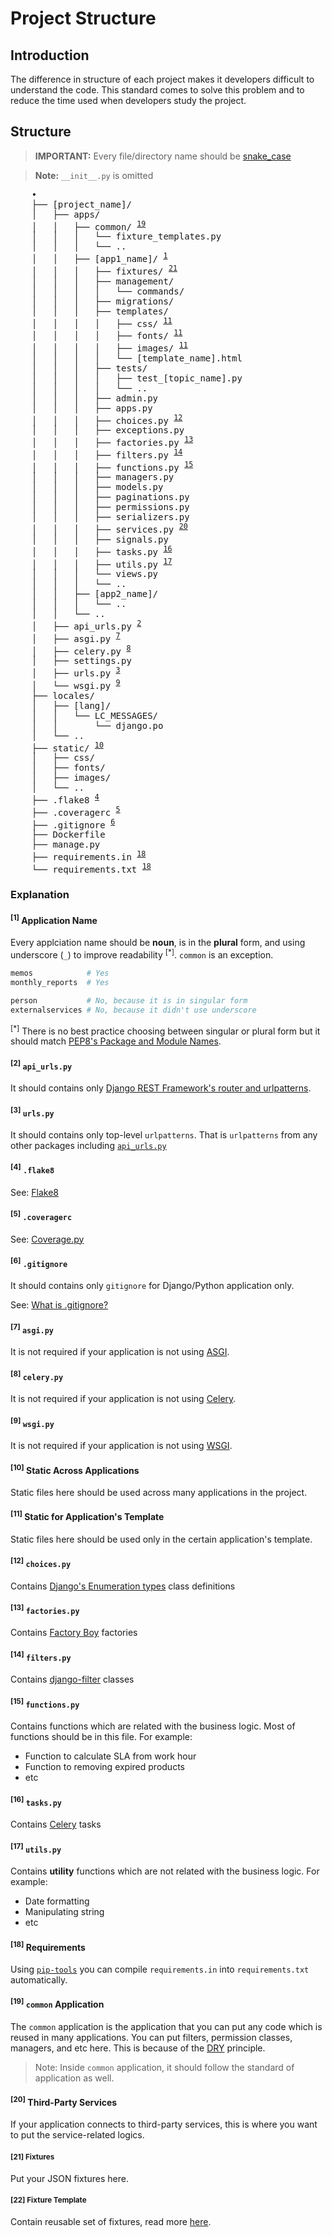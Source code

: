 # Project Structure

## Introduction

The difference in structure of each project makes it developers difficult to understand the code. This standard comes to solve this problem and to reduce the time used when developers study the project.

## Structure

> **IMPORTANT:** Every file/directory name should be [snake_case](https://en.wikipedia.org/wiki/Snake_case)

> **Note:** `__init__.py` is omitted

<pre>
    •
    ├── [project_name]/
    │   ├── apps/
    │   │   ├── common/ <sup><a href="#sup19sup-codecommoncode-application">19</a></sup>
    │   │   │   └── fixture_templates.py <sup><a href="#sup22sup-fixtures-templates"></a></sup>
    │   │   │   └── ..
    │   │   ├── [app1_name]/ <sup><a href="#sup1sup-application-name">1</a></sup>
    │   │   │   ├── fixtures/ <sup><a href="#sup21sup-fixtures">21</a></sup>
    │   │   │   ├── management/
    │   │   │   │   └── commands/
    │   │   │   ├── migrations/
    │   │   │   ├── templates/
    │   │   │   │   ├── css/ <sup><a href="#sup11sup-static-for-applications-template">11</a></sup>
    │   │   │   │   ├── fonts/ <sup><a href="#sup11sup-static-for-applications-template">11</a></sup>
    │   │   │   │   ├── images/ <sup><a href="#sup11sup-static-for-applications-template">11</a></sup>
    │   │   │   │   └── [template_name].html
    │   │   │   ├── tests/
    │   │   │   │   ├── test_[topic_name].py
    │   │   │   │   └── ..
    │   │   │   ├── admin.py
    │   │   │   ├── apps.py
    │   │   │   ├── choices.py <sup><a href="#sup12sup-codechoicespycode">12</a></sup>
    │   │   │   ├── exceptions.py
    │   │   │   ├── factories.py <sup><a href="#sup13sup-codefactoriespycode">13</a></sup>
    │   │   │   ├── filters.py <sup><a href="#sup14sup-codefilterspycode">14</a></sup>
    │   │   │   ├── functions.py <sup><a href="#sup15sup-codefunctionspycode">15</a></sup>
    │   │   │   ├── managers.py
    │   │   │   ├── models.py
    │   │   │   ├── paginations.py
    │   │   │   ├── permissions.py
    │   │   │   ├── serializers.py
    │   │   │   ├── services.py <sup><a href="#sup20sup-third-party-services">20</a></sup>
    │   │   │   ├── signals.py
    │   │   │   ├── tasks.py <sup><a href="#sup16sup-codetaskspycode">16</a></sup>
    │   │   │   ├── utils.py <sup><a href="#sup17sup-codeutilspycode">17</a></sup>
    │   │   │   └── views.py
    │   │   │   └── ..
    │   │   ├── [app2_name]/
    │   │   │   └── ..
    │   │   └── ..
    │   ├── api_urls.py <sup><a href="#sup2sup-codeapi_urlspycode">2</a></sup>
    │   ├── asgi.py <sup><a href="#sup7sup-codeasgipycode">7</a></sup>
    │   ├── celery.py <sup><a href="#sup8sup-codecelerypycode">8</a></sup>
    │   ├── settings.py
    │   ├── urls.py <sup><a href="#sup3sup-codeurlspycode">3</a></sup>
    │   └── wsgi.py <sup><a href="#sup9sup-codewsgipycode">9</a></sup>
    ├── locales/
    │   ├── [lang]/
    │   │   └── LC_MESSAGES/
    │   │       └── django.po
    │   └── ..
    ├── static/ <sup><a href="#sup10sup-static-across-applications">10</a></sup>
    │   ├── css/
    │   ├── fonts/
    │   ├── images/
    │   └── ..
    ├── .flake8 <sup><a href="#sup4sup-codeflake8code">4</a></sup>
    ├── .coveragerc <sup><a href="#sup5sup-codecoveragerccode">5</a></sup>
    ├── .gitignore <sup><a href="#sup6sup-codegitignorecode">6</a></sup>
    ├── Dockerfile
    ├── manage.py
    ├── requirements.in <sup><a href="#sup18sup-requirements">18</a></sup>
    └── requirements.txt <sup><a href="#sup18sup-requirements">18</a></sup>
</pre>

### Explanation

#### <sup>[1]</sup> Application Name

Every applciation name should be **noun**, is in the **plural** form, and using underscore (`_`) to improve readability <sup>[*]</sup>. `common` is an exception.

```python
memos            # Yes
monthly_reports  # Yes

person           # No, because it is in singular form
externalservices # No, because it didn't use underscore
```

<sup>[*]</sup> There is no best practice choosing between singular or plural form but it should match [PEP8's Package and Module Names](https://www.python.org/dev/peps/pep-0008/#package-and-module-names).

#### <sup>[2]</sup> `api_urls.py`

It should contains only [Django REST Framework's router and urlpatterns](https://www.django-rest-framework.org/api-guide/routers/).

#### <sup>[3]</sup> `urls.py`

It should contains only top-level `urlpatterns`. That is `urlpatterns` from any other packages including [`api_urls.py`](#sup2sup-codeapi_urlspycode)

#### <sup>[4]</sup> `.flake8`

See: [Flake8](https://flake8.pycqa.org/en/latest/)

#### <sup>[5]</sup> `.coveragerc`

See: [Coverage.py](https://coverage.readthedocs.io/)

#### <sup>[6]</sup> `.gitignore`

It should contains only `gitignore` for Django/Python application only.

See: [What is .gitignore?](https://www.freecodecamp.org/news/gitignore-what-is-it-and-how-to-add-to-repo/)

#### <sup>[7]</sup> `asgi.py`

It is not required if your application is not using [ASGI](https://docs.djangoproject.com/en/3.1/howto/deployment/asgi/).

#### <sup>[8]</sup> `celery.py`

It is not required if your application is not using [Celery](https://docs.celeryproject.org/en/stable/index.html).

#### <sup>[9]</sup> `wsgi.py`

It is not required if your application is not using [WSGI](https://docs.djangoproject.com/en/3.1/howto/deployment/wsgi/).

#### <sup>[10]</sup> Static Across Applications

Static files here should be used across many applications in the project.

#### <sup>[11]</sup> Static for Application's Template

Static files here should be used only in the certain application's template.

#### <sup>[12]</sup> `choices.py`

Contains [Django's Enumeration types](https://docs.djangoproject.com/en/3.1/ref/models/fields/#enumeration-types) class definitions

#### <sup>[13]</sup> `factories.py`

Contains [Factory Boy](https://factoryboy.readthedocs.io/) factories

#### <sup>[14]</sup> `filters.py`

Contains [django-filter](https://django-filter.readthedocs.io/) classes

#### <sup>[15]</sup> `functions.py`

Contains functions which are related with the business logic. Most of functions should be in this file. For example:

- Function to calculate SLA from work hour
- Function to removing expired products
- etc

#### <sup>[16]</sup> `tasks.py`

Contains [Celery](https://docs.celeryproject.org/en/stable/index.html) tasks

#### <sup>[17]</sup> `utils.py`

Contains **utility** functions which are not related with the business logic. For example:

- Date formatting
- Manipulating string
- etc

#### <sup>[18]</sup> Requirements

Using [`pip-tools`](https://github.com/jazzband/pip-tools) you can compile `requirements.in` into `requirements.txt` automatically.

#### <sup>[19]</sup> `common` Application

The `common` application is the application that you can put any code which is reused in many applications. You can put filters, permission classes, managers, and etc here. This is because of the [DRY](https://en.wikipedia.org/wiki/Don%27t_repeat_yourself) principle.

> Note: Inside `common` application, it should follow the standard of application as well.

#### <sup>[20]</sup> Third-Party Services

If your application connects to third-party services, this is where you want to put the service-related logics.

#### <sub>[21]</sup> Fixtures

Put your JSON fixtures here.

#### <sub>[22]</sup> Fixture Template

Contain reusable set of fixtures, read more [here](/django/unit-test/#fixtures).
